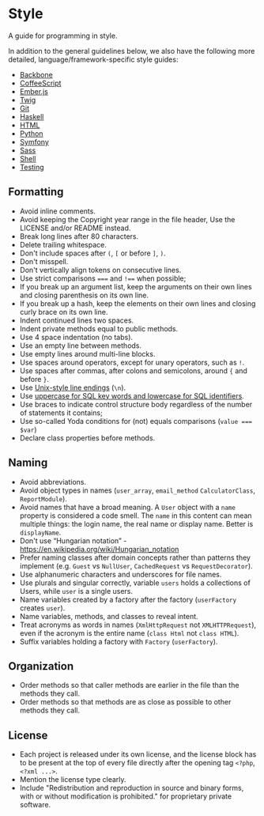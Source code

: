 Style
=====

A guide for programming in style.

In addition to the general guidelines below, we also have the following more
detailed, language/framework-specific style guides:

* [Backbone](backbone)
* [CoffeeScript](coffeescript)
* [Ember.js](ember)
* [Twig](twig)
* [Git](git)
* [Haskell](haskell)
* [HTML](html)
* [Python](python)
* [Symfony](symfony)
* [Sass](sass)
* [Shell](shell)
* [Testing](testing)

Formatting
----------

* Avoid inline comments.
* Avoid keeping the Copyright year range in the file header,
  Use the LICENSE and/or README instead.
* Break long lines after 80 characters.
* Delete trailing whitespace.
* Don't include spaces after `(`, `[` or before `]`, `)`.
* Don't misspell.
* Don't vertically align tokens on consecutive lines.
* Use strict comparisons `===` and `!==` when possible;
* If you break up an argument list, keep the arguments on their own lines and
  closing parenthesis on its own line.
* If you break up a hash, keep the elements on their own lines and closing curly
  brace on its own line.
* Indent continued lines two spaces.
* Indent private methods equal to public methods.
* Use 4 space indentation (no tabs).
* Use an empty line between methods.
* Use empty lines around multi-line blocks.
* Use spaces around operators, except for unary operators, such as `!`.
* Use spaces after commas, after colons and semicolons, around `{` and before
  `}`.
* Use [Unix-style line endings] (`\n`).
* Use [uppercase for SQL key words and lowercase for SQL identifiers].
* Use braces to indicate control structure body regardless of the number of
  statements it contains;
* Use so-called Yoda conditions for (not) equals comparisons (``value === $var``)
* Declare class properties before methods.

[uppercase for SQL key words and lowercase for SQL identifiers]: http://www.postgresql.org/docs/9.2/static/sql-syntax-lexical.html#SQL-SYNTAX-IDENTIFIERS
[Unix-style line endings]: http://unix.stackexchange.com/questions/23903/should-i-end-my-text-script-files-with-a-newline

Naming
------

* Avoid abbreviations.
* Avoid object types in names (`user_array`, `email_method` `CalculatorClass`, `ReportModule`).
* Avoid names that have a broad meaning. A ``User`` object with a ``name`` property is considered
  a code smell. The ``name`` in this content can mean multiple things:
  the login name, the real name or display name. Better is `displayName`.
* Don't use “Hungarian notation” - https://en.wikipedia.org/wiki/Hungarian_notation
* Prefer naming classes after domain concepts rather than patterns they
  implement (e.g. `Guest` vs `NullUser`, `CachedRequest` vs `RequestDecorator`).
* Use alphanumeric characters and underscores for file names.
* Use plurals and singular correctly, variable `users` holds a collections
  of Users, while `user` is a single users.
* Name variables created by a factory after the factory (`userFactory`
  creates `user`).
* Name variables, methods, and classes to reveal intent.
* Treat acronyms as words in names (`XmlHttpRequest` not `XMLHTTPRequest`),
  even if the acronym is the entire name (`class Html` not `class HTML`).
* Suffix variables holding a factory with `Factory` (`userFactory`).

Organization
------------

* Order methods so that caller methods are earlier in the file than the methods
  they call.
* Order methods so that methods are as close as possible to other methods they
  call.
  
License
-------

* Each project is released under its own license, and the license block has to be
  present at the top of every file directly after the opening tag `<?php`, `<?xml ...>`.
* Mention the license type clearly.
* Include "Redistribution and reproduction in source and binary forms,
  with or without modification is prohibited." for proprietary private software.

